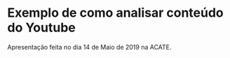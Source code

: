 # Exemplo de como analisar conteúdo do Youtube

Apresentação feita no dia 14 de Maio de 2019 na ACATE.
